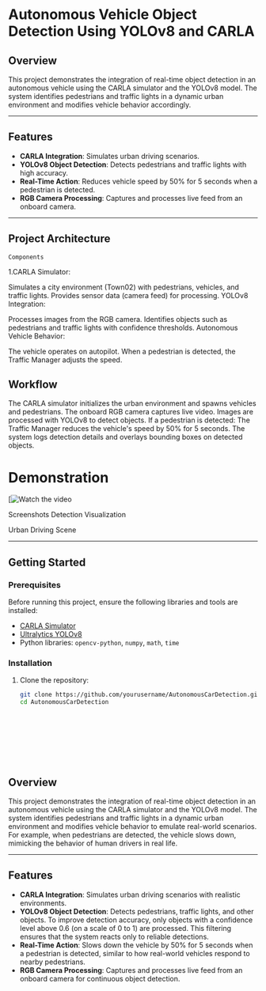 # Autonomous Vehicle Object Detection Using YOLOv8 and CARLA 

## Overview
This project demonstrates the integration of real-time object detection in an autonomous vehicle using the CARLA simulator and the YOLOv8 model. The system identifies pedestrians and traffic lights in a dynamic urban environment and modifies vehicle behavior accordingly.

---

## Features
- **CARLA Integration**: Simulates urban driving scenarios.
- **YOLOv8 Object Detection**: Detects pedestrians and traffic lights with high accuracy.
- **Real-Time Action**: Reduces vehicle speed by 50% for 5 seconds when a pedestrian is detected.
- **RGB Camera Processing**: Captures and processes live feed from an onboard camera.

---

## Project Architecture
    Components
   1.CARLA Simulator:

Simulates a city environment (Town02) with pedestrians, vehicles, and traffic lights.
Provides sensor data (camera feed) for processing.
YOLOv8 Integration:

Processes images from the RGB camera.
Identifies objects such as pedestrians and traffic lights with confidence thresholds.
Autonomous Vehicle Behavior:

The vehicle operates on autopilot.
When a pedestrian is detected, the Traffic Manager adjusts the speed.

## Workflow
The CARLA simulator initializes the urban environment and spawns vehicles and pedestrians.
The onboard RGB camera captures live video.
Images are processed with YOLOv8 to detect objects.
If a pedestrian is detected:
The Traffic Manager reduces the vehicle's speed by 50% for 5 seconds.
The system logs detection details and overlays bounding boxes on detected objects.

# Demonstration

[![Watch the video](https://drive.google.com/file/d/1YoiyYKKcEb6YuYje_Ls3Pfg4JML29rqE/view?usp=drive_link)


Screenshots
Detection Visualization

Urban Driving Scene











--------------------------------------------------------------------------------------------
## Getting Started

### Prerequisites
Before running this project, ensure the following libraries and tools are installed:
- [CARLA Simulator](https://carla.org)
- [Ultralytics YOLOv8](https://docs.ultralytics.com/)
- Python libraries: `opencv-python`, `numpy`, `math`, `time`

### Installation
1. Clone the repository:
   ```bash
   git clone https://github.com/yourusername/AutonomousCarDetection.git
   cd AutonomousCarDetection










## Overview
This project demonstrates the integration of real-time object detection in an autonomous vehicle using the CARLA simulator and the YOLOv8 model. The system identifies pedestrians and traffic lights in a dynamic urban environment and modifies vehicle behavior to emulate real-world scenarios. For example, when pedestrians are detected, the vehicle slows down, mimicking the behavior of human drivers in real life.

---

## Features
- **CARLA Integration**: Simulates urban driving scenarios with realistic environments.
- **YOLOv8 Object Detection**: Detects pedestrians, traffic lights, and other objects. To improve detection accuracy, only objects with a confidence level above 0.6 (on a scale of 0 to 1) are processed. This filtering ensures that the system reacts only to reliable detections.
- **Real-Time Action**: Slows down the vehicle by 50% for 5 seconds when a pedestrian is detected, similar to how real-world vehicles respond to nearby pedestrians.
- **RGB Camera Processing**: Captures and processes live feed from an onboard camera for continuous object detection.
